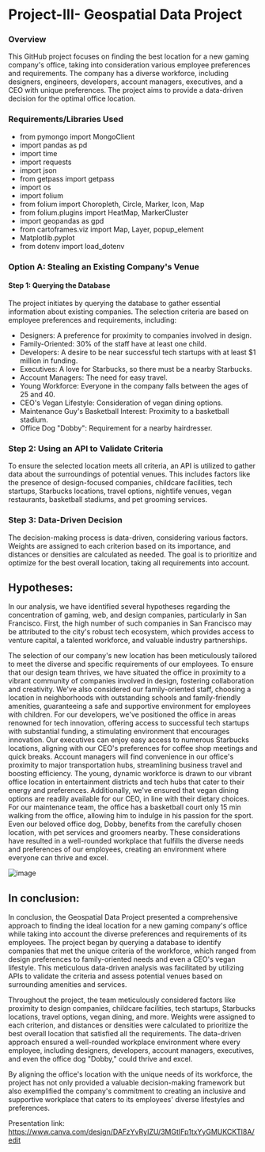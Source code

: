 # Project-III- Geospatial Data Project

### Overview

This GitHub project focuses on finding the best location for a new gaming company's office, taking into consideration various employee preferences and requirements. The company has a diverse workforce, including designers, engineers, developers, account managers, executives, and a CEO with unique preferences. The project aims to provide a data-driven decision for the optimal office location.


### Requirements/Libraries Used

* from pymongo import MongoClient
* import pandas as pd
* import time
* import requests
* import json
* from getpass import getpass
* import os
* import folium
* from folium import Choropleth, Circle, Marker, Icon, Map
* from folium.plugins import HeatMap, MarkerCluster
* import geopandas as gpd
* from cartoframes.viz import Map, Layer, popup_element
* Matplotlib.pyplot
* from dotenv import load_dotenv

### Option A: Stealing an Existing Company's Venue

#### Step 1: Querying the Database

The project initiates by querying the database to gather essential information about existing companies. The selection criteria are based on employee preferences and requirements, including:

* Designers: A preference for proximity to companies involved in design.
* Family-Oriented: 30% of the staff have at least one child.
* Developers: A desire to be near successful tech startups with at least $1 million in funding.
* Executives: A love for Starbucks, so there must be a nearby Starbucks.
* Account Managers: The need for easy travel.
* Young Workforce: Everyone in the company falls between the ages of 25 and 40.
* CEO's Vegan Lifestyle: Consideration of vegan dining options.
* Maintenance Guy's Basketball Interest: Proximity to a basketball stadium.
* Office Dog "Dobby": Requirement for a nearby hairdresser.

### Step 2: Using an API to Validate Criteria

To ensure the selected location meets all criteria, an API is utilized to gather data about the surroundings of potential venues. This includes factors like the presence of design-focused companies, childcare facilities, tech startups, Starbucks locations, travel options, nightlife venues, vegan restaurants, basketball stadiums, and pet grooming services.

### Step 3: Data-Driven Decision

The decision-making process is data-driven, considering various factors. Weights are assigned to each criterion based on its importance, and distances or densities are calculated as needed. The goal is to prioritize and optimize for the best overall location, taking all requirements into account.

## Hypotheses:

In our analysis, we have identified several hypotheses regarding the concentration of gaming, web, and design companies, particularly in San Francisco. First, the high number of such companies in San Francisco may be attributed to the city's robust tech ecosystem, which provides access to venture capital, a talented workforce, and valuable industry partnerships.

The selection of our company's new location has been meticulously tailored to meet the diverse and specific requirements of our employees. To ensure that our design team thrives, we have situated the office in proximity to a vibrant community of companies involved in design, fostering collaboration and creativity. We've also considered our family-oriented staff, choosing a location in neighborhoods with outstanding schools and family-friendly amenities, guaranteeing a safe and supportive environment for employees with children. For our developers, we've positioned the office in areas renowned for tech innovation, offering access to successful tech startups with substantial funding, a stimulating environment that encourages innovation. Our executives can enjoy easy access to numerous Starbucks locations, aligning with our CEO's preferences for coffee shop meetings and quick breaks. Account managers will find convenience in our office's proximity to major transportation hubs, streamlining business travel and boosting efficiency. The young, dynamic workforce is drawn to our vibrant office location in entertainment districts and tech hubs that cater to their energy and preferences. Additionally, we've ensured that vegan dining options are readily available for our CEO, in line with their dietary choices. For our maintenance team, the office has a basketball court only 15 min walking from the office, allowing him to indulge in his passion for the sport. Even our beloved office dog, Dobby, benefits from the carefully chosen location, with pet services and groomers nearby. These considerations have resulted in a well-rounded workplace that fulfills the diverse needs and preferences of our employees, creating an environment where everyone can thrive and excel.

![image](https://github.com/Estherkii/project-III-geolocation/assets/123992666/547f735b-a9ad-4c6d-8c6f-b1038b89bd18)

## In conclusion:

In conclusion, the Geospatial Data Project presented a comprehensive approach to finding the ideal location for a new gaming company's office while taking into account the diverse preferences and requirements of its employees. The project began by querying a database to identify companies that met the unique criteria of the workforce, which ranged from design preferences to family-oriented needs and even a CEO's vegan lifestyle. This meticulous data-driven analysis was facilitated by utilizing APIs to validate the criteria and assess potential venues based on surrounding amenities and services.

Throughout the project, the team meticulously considered factors like proximity to design companies, childcare facilities, tech startups, Starbucks locations, travel options, vegan dining, and more. Weights were assigned to each criterion, and distances or densities were calculated to prioritize the best overall location that satisfied all the requirements. The data-driven approach ensured a well-rounded workplace environment where every employee, including designers, developers, account managers, executives, and even the office dog "Dobby," could thrive and excel.

By aligning the office's location with the unique needs of its workforce, the project has not only provided a valuable decision-making framework but also exemplified the company's commitment to creating an inclusive and supportive workplace that caters to its employees' diverse lifestyles and preferences.

Presentation link: https://www.canva.com/design/DAFzYvRyIZU/3MGtIFp1txYyGMUKCKTl8A/edit 

